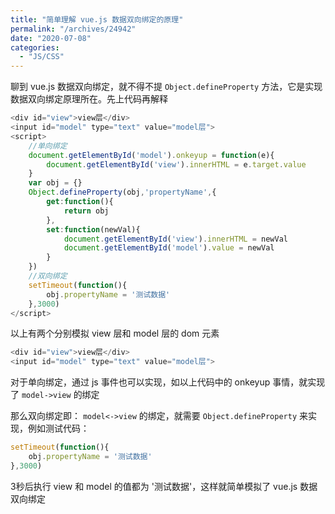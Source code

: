 ```yaml
---
title: "简单理解 vue.js 数据双向绑定的原理"
permalink: "/archives/24942"
date: "2020-07-08"
categories: 
  - "JS/CSS"
---
```


聊到 vue.js 数据双向绑定，就不得不提 `Object.defineProperty` 方法，它是实现数据双向绑定原理所在。先上代码再解释

``` js
<div id="view">view层</div>
<input id="model" type="text" value="model层">
<script>
    //单向绑定
    document.getElementById('model').onkeyup = function(e){
        document.getElementById('view').innerHTML = e.target.value
    }
    var obj = {}
    Object.defineProperty(obj,'propertyName',{
        get:function(){
            return obj
        },
        set:function(newVal){
            document.getElementById('view').innerHTML = newVal
            document.getElementById('model').value = newVal
        }
    })
    //双向绑定
    setTimeout(function(){
        obj.propertyName = '测试数据'
    },3000)
</script>
```

以上有两个分别模拟 view 层和 model 层的 dom 元素

``` js
<div id="view">view层</div>
<input id="model" type="text" value="model层">
```

对于单向绑定，通过 js 事件也可以实现，如以上代码中的 onkeyup 事情，就实现了 `model->view` 的绑定

那么双向绑定即： `model<->view` 的绑定，就需要 `Object.defineProperty` 来实现，例如测试代码：

``` js
setTimeout(function(){
    obj.propertyName = '测试数据'
},3000)
```

3秒后执行 view 和 model 的值都为 '测试数据'，这样就简单模拟了 vue.js 数据双向绑定
